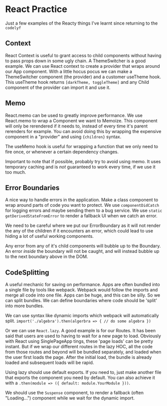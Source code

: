 # React Practice

Just a few examples of the Reacty things I've learnt since returning to the `codelyf`

## Context

React Context is useful to grant access to child components without having to pass props down in some ugly chain. 
A ThemeSwitcher is a good example. We can use React context to create a provider that wraps around our App component.
With a little hocus pocus we can make a ThemeSwitcher component (the provider) and a customer useTheme hook. This useTheme hook returns `[darkTheme, toggleTheme]` and any Child component of the provider can import it and use it.

## Memo

React.memo can be used to greatly improve performance. We use React.memo to wrap a Component we want to Memoize. This component will only be rerendered if it needs to, instead of every time it's parent rerenders for example. You can avoid doing this by wrapping the expensive component in a "provider" and using `{children}` syntax. 

The useMemo hook is useful for wrapping a function that we only need to fire once, or whenever a certain dependency changes.

Important to note that if possible, probably try to avoid using memo. It uses temporary caching and is _not_ guaranteed to work every time, if we use it too much.

## Error Boundaries

A nice way to handle errors in the application. Make a class component to wrap around parts of code you want to protect. We use `componentDidCatch` for logging errors and maybe sending them to a bug service. We use `static getDerivedStateFromError` to render a fallback UI when we catch an error. 

We need to be careful where we put our ErrorBoundary  as it will not render the any of the children if it encounters an error, which could lead to use hiding a lot of useful working components.

Any error from any of it's child components will bubble up to the Boundary. An error _inside_ the boundary will not be caught, and will instead bubble up to the next boundary above in the DOM. 

## CodeSplitting

A useful mechanic for saving on performance. Apps are often bundled into a single file by tools like webpack. Webpack would follow the imports and merge all code into one file. Apps can be huge, and this can be silly. So we can split bundles. We can define boundaries where code should be 'split' into more bundles. 

We can use syntax like dynamic imports which webpack will automatically split. `import('./algebra').then(algerbra => { // do some algebra })` 

Or we can use `React.lazy`. A good example is for our Routes. It has been said that users are used to having to wait for a new page to load. Obviously with React using SinglePageApp tings, these 'page loads' can be pretty instant. But if we wrap our different routes in the lazy HOC, all the code from those routes and beyond will be bundled separately, and loaded when the user first loads the page. After the initial load, the bundle is already loaded and subsequent loads will be rapid. 

Using lazy should use default exports. If you need to, just make another file that exports the component you need by default. You can also achieve it with a `.then(module => ({ default: module.YourModule }))`. 

We should use the `Suspense` component, to render a fallback (often "Loading...") component while we wait for the dynamic import.